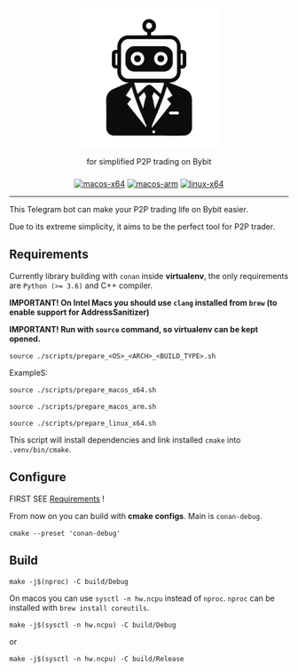 <div align="center">

<picture>
  <source media="(prefers-color-scheme: light)" srcset="/docs/bybitbot_logo_dark.png">
  <img alt="liblena logo" src="/docs/bybitbot_logo_dark.png" width="50%" height="50%">
</picture>

for simplified P2P trading on Bybit 

<h3>
</h3>

[![macos-x64](https://github.com/andarut/ByBitBot/actions/workflows/macos_x64.yml/badge.svg?branch=main&event=push)](https://github.com/andarut/ByBitBot/actions/workflows/macos_x64.yml)
[![macos-arm](https://github.com/andarut/ByBitBot/actions/workflows/macos_arm.yml/badge.svg?branch=main&event=push)](https://github.com/andarut/ByBitBot/actions/workflows/macos_arm.yml)
[![linux-x64](https://github.com/andarut/ByBitBot/actions/workflows/linux_x64.yml/badge.svg?branch=main&event=push)](https://github.com/andarut/ByBitBot/actions/workflows/linux_x64.yml)

</div>

---

This Telegram bot can make your P2P trading life on Bybit easier.

Due to its extreme simplicity, it aims to be the perfect tool for P2P trader.

## Requirements

Currently library building with `conan` inside **virtualenv**, the only requirements are `Python (>= 3.6)` and C++ compiler.

**IMPORTANT! On Intel Macs you should use `clang` installed from `brew` (to enable support for AddressSanitizer)**

**IMPORTANT! Run with `source` command, so virtualenv can be kept opened.**
```
source ./scripts/prepare_<OS>_<ARCH>_<BUILD_TYPE>.sh
```

ExampleS:
```
source ./scripts/prepare_macos_x64.sh
```
```
source ./scripts/prepare_macos_arm.sh
```
```
source ./scripts/prepare_linux_x64.sh
```

This script will install dependencies and link installed `cmake` into `.venv/bin/cmake`.

## Configure
FIRST SEE [Requirements](Requirements) !

From now on you can build with **cmake configs**. Main is `conan-debug`.

```
cmake --preset 'conan-debug'
```

## Build
```
make -j$(nproc) -C build/Debug
```

On macos you can use `sysctl -n hw.ncpu` instead of `nproc`. `nproc` can be installed with `brew install coreutils`. 
```
make -j$(sysctl -n hw.ncpu) -C build/Debug
```
or
```
make -j$(sysctl -n hw.ncpu) -C build/Release
```
